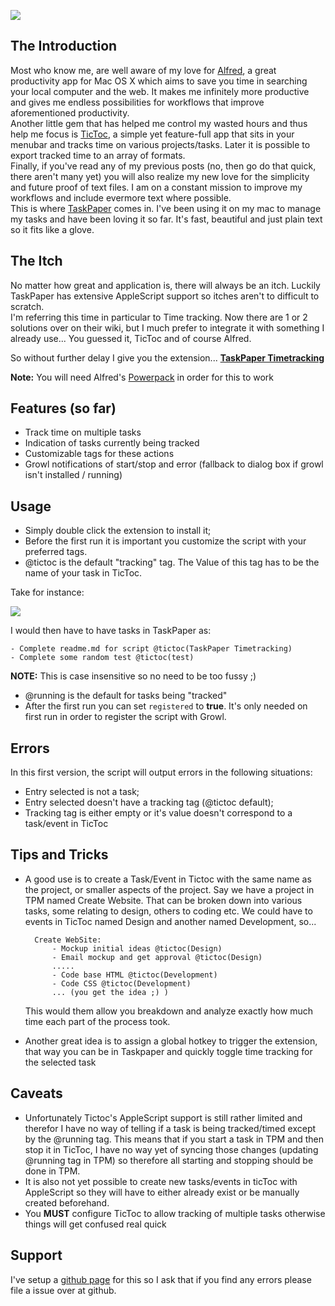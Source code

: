 ![](http://media.tumblr.com/tumblr_m7020kGadh1r6w22q.png)

## The Introduction
Most who know me, are well aware of my love for [Alfred][1], a great productivity app for Mac OS X which aims to save you time in searching your local computer and the web. It makes me infinitely more productive and gives me endless possibilities for workflows that improve aforementioned productivity.   
Another little gem that has helped me control my wasted hours and thus help me focus is [TicToc][4], a simple yet feature-full  app that sits in your menubar and tracks time on various projects/tasks. Later it is possible to export tracked time to an array of formats.  
Finally, if you've read any of my previous posts (no, then go do that quick, there aren't many yet) you will also realize my new love for the simplicity and future proof of text files. I am on a constant mission to improve my workflows and include evermore text where possible.  
This is where [TaskPaper][3] comes in. I've been using it on my mac to manage my tasks and have been loving it so far. It's fast, beautiful and just plain text so it fits like a glove.

## The Itch
No matter how great and application is, there will always be an itch. Luckily TaskPaper has extensive AppleScript support so itches aren't to difficult to scratch.  
I'm referring this time in particular to Time tracking. Now there are 1 or 2 solutions over on their wiki, but I much prefer to integrate it with something I already use... You guessed it, TicToc and of course Alfred.

So without further delay I give you the extension... **[TaskPaper Timetracking](http://cl.ly/I03a)**

**Note:** You will need Alfred's [Powerpack][2] in order for this to work

## Features (so far)
- Track time on multiple tasks
- Indication of tasks currently being tracked
- Customizable tags for these actions
- Growl notifications of start/stop and error (fallback to dialog box if growl isn't installed / running)

## Usage
- Simply double click the extension to install it;
- Before the first run it is important you customize the script with your preferred tags.    
- @tictoc is the default "tracking" tag. The Value of this tag has to be the name of your task in TicToc.  

Take for instance:  

![](http://cl.ly/I0EI/Screen%20Shot%202012-07-11%20at%202.12.04%20PM.png)

I would then have to have tasks in TaskPaper as:  

    - Complete readme.md for script @tictoc(TaskPaper Timetracking)
    - Complete some random test @tictoc(test)

**NOTE:** This is case insensitive so no need to be too fussy ;)

- @running is the default for tasks being "tracked"
- After the first run you can set `registered` to **true**. It's only needed on first run in order to register the script with Growl.

## Errors
In this first version, the script will output errors in the following situations:  

- Entry selected is not a task;
- Entry selected doesn't have a tracking tag (@tictoc default);
- Tracking tag is either empty or it's value doesn't correspond to a task/event in TicToc

## Tips and Tricks

- A good use is to create a Task/Event in Tictoc with the same name as the project, or smaller aspects of the project. Say we have a project in TPM named Create Website. That can be broken down into various tasks, some relating to design, others to coding etc. We could have to events in TicToc named Design and another named Development, so...


        Create WebSite:
            - Mockup initial ideas @tictoc(Design)
            - Email mockup and get approval @tictoc(Design)
            .....
            - Code base HTML @tictoc(Development)
            - Code CSS @tictoc(Development)
            ... (you get the idea ;) )


   This would them allow you breakdown and analyze exactly how much time each part of the process took.

- Another great idea is to assign a global hotkey to trigger the extension, that way you can be in Taskpaper and quickly toggle time tracking for the selected task


## Caveats

- Unfortunately Tictoc's AppleScript support is still rather limited and therefor I have no way of telling if a task is being tracked/timed except by the @running tag. This means that if you start a task in TPM and then stop it in TicToc, I have no way yet of syncing those changes (updating @running tag in TPM) so therefore all starting and stopping should be done in TPM.  
- It is also not yet possible to create new tasks/events in ticToc with AppleScript so they will have to either already exist or be manually created beforehand.
- You **MUST** configure TicToc to allow tracking of multiple tasks otherwise things will get confused real quick

## Support

I've setup a [github page](http://cl.ly/I0Dn) for this so I ask that if you find any errors please file a issue over at github.


[1]:http://www.alfredapp.com
[2]:http://www.alfredapp.com/powerpack/
[3]:http://www.hogbaysoftware.com/products/taskpaper/
[4]:http://overcommitted.com/tictoc/